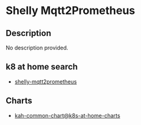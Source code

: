 # Shelly Mqtt2Prometheus

## Description

No description provided.

## k8 at home search

- [shelly-mqtt2prometheus](https://nanne.dev/k8s-at-home-search/#/shelly-mqtt2prometheus)

## Charts

- [kah-common-chart@k8s-at-home-charts](https://k8s-at-home.com/charts/)
